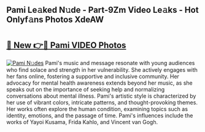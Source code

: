 ## Pami Le𝚊ked N𝚞de - Part-9Zm Video Le𝚊ks - Hot Onlyf𝚊ns Photos XdeAW

# <h2><a href="http://ac3762.deff.icu/?id=Pami">🔗 New 👉🔴 Pami VIDEO Photos</a></h2>

[![Pami N𝚞des](https://i.imgur.com/rIISA9y.gif)](http://ac3762.deff.icu/?id=Pami)
Pami's music and message resonate with young audiences who find solace and strength in her vulnerability. She actively engages with her fans online, fostering a supportive and inclusive community. Her advocacy for mental health awareness extends beyond her music, as she speaks out on the importance of seeking help and normalizing conversations about mental illness. Pami's artistic style is characterized by her use of vibrant colors, intricate patterns, and thought-provoking themes. Her works often explore the human condition, examining topics such as identity, emotions, and the passage of time. Pami's influences include the works of Yayoi Kusama, Frida Kahlo, and Vincent van Gogh.
